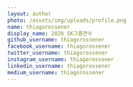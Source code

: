 ```yaml
---
layout: author
photo: /assets/img/uploads/profile.png
name: thiagorossener
display_name: 2020 SK그룹연수
github_username: thiagorossener
facebook_username: thiagorossener
twitter_username: thiagorossener
instagram_username: thiagorossener
linkedin_username: thiagorossener
medium_username: thiagorossener
---
```


